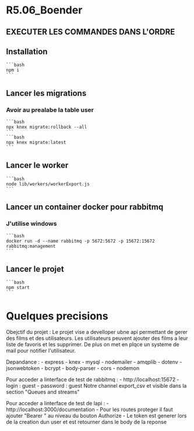 # R5.06_Boender
## EXECUTER LES COMMANDES DANS L'ORDRE


## Installation
    
    ```bash
    npm i
    ```

## Lancer les migrations
### Avoir au prealabe la table user

    ```bash
    npx knex migrate:rollback --all   
    ```
    ```bash
    npx knex migrate:latest
    ```

## Lancer le worker

    ```bash
    node lib/workers/workerExport.js
    ```
## Lancer un container docker pour rabbitmq
### J'utilise windows

    ```bash
    docker run -d --name rabbitmq -p 5672:5672 -p 15672:15672 rabbitmq:management
    ```

## Lancer le projet

    ```bash
    npm start
    ```


# Quelques precisions

Obejctif du projet : Le projet vise a develloper ubne api permettant de gerer des films et des utilisateurs. Les utilisateurs peuvent ajouter des films a leur liste de favoris et les supprimer. De plus on met en plqce un systeme de mail pour notifier l'utilisateur.

Depandance :
    - express
    - knex
    - mysql
    - nodemailer
    - amqplib
    - dotenv
    - jsonwebtoken
    - bcrypt
    - body-parser
    - cors
    - nodemon

Pour acceder a linterface de test de rabbitmq :
    - http://localhost:15672
    - login : guest
    - password : guest
Notre channel export_csv et visible dans la section "Queues and streams"

Pour acceder a linterface de test de lapi :
    - http://localhost:3000/documentation
    - Pour les routes proteger il faut ajouter "Bearer <le Token>" au niveau du bouton Authorize 
        - Le token est generer lors de la creation dun user et est retourner dans le body de la reponse